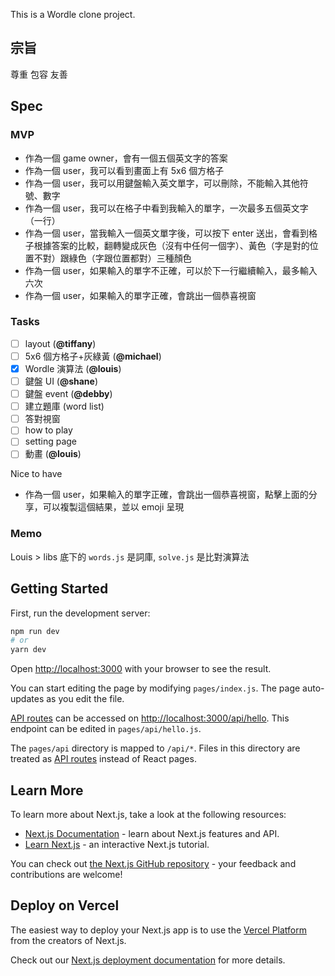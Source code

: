This is a Wordle clone project.

## 宗旨
尊重 包容 友善

## Spec

### MVP
- 作為一個 game owner，會有一個五個英文字的答案
- 作為一個 user，我可以看到畫面上有 5x6 個方格子
- 作為一個 user，我可以用鍵盤輸入英文單字，可以刪除，不能輸入其他符號、數字
- 作為一個 user，我可以在格子中看到我輸入的單字，一次最多五個英文字（一行）
- 作為一個 user，當我輸入一個英文單字後，可以按下 enter 送出，會看到格子根據答案的比較，翻轉變成灰色（沒有中任何一個字）、黃色（字是對的位置不對）跟綠色（字跟位置都對）三種顏色
- 作為一個 user，如果輸入的單字不正確，可以於下一行繼續輸入，最多輸入六次
- 作為一個 user，如果輸入的單字正確，會跳出一個恭喜視窗


### Tasks 
- [ ] layout (**@tiffany**)
- [ ] 5x6 個方格子+灰綠黃 (**@michael**)
- [x] Wordle 演算法 (**@louis**)
- [ ] 鍵盤 UI (**@shane**)
- [ ] 鍵盤 event (**@debby**)
- [ ] 建立題庫 (word list)
- [ ] 答對視窗
- [ ] how to play
- [ ] setting page
- [ ] 動畫 (**@louis**)

Nice to have
- 作為一個 user，如果輸入的單字正確，會跳出一個恭喜視窗，點擊上面的分享，可以複製這個結果，並以 emoji 呈現

### Memo

Louis > libs 底下的 `words.js` 是詞庫, `solve.js` 是比對演算法




## Getting Started

First, run the development server:

```bash
npm run dev
# or
yarn dev
```

Open [http://localhost:3000](http://localhost:3000) with your browser to see the result.

You can start editing the page by modifying `pages/index.js`. The page auto-updates as you edit the file.

[API routes](https://nextjs.org/docs/api-routes/introduction) can be accessed on [http://localhost:3000/api/hello](http://localhost:3000/api/hello). This endpoint can be edited in `pages/api/hello.js`.

The `pages/api` directory is mapped to `/api/*`. Files in this directory are treated as [API routes](https://nextjs.org/docs/api-routes/introduction) instead of React pages.

## Learn More

To learn more about Next.js, take a look at the following resources:

- [Next.js Documentation](https://nextjs.org/docs) - learn about Next.js features and API.
- [Learn Next.js](https://nextjs.org/learn) - an interactive Next.js tutorial.

You can check out [the Next.js GitHub repository](https://github.com/vercel/next.js/) - your feedback and contributions are welcome!

## Deploy on Vercel

The easiest way to deploy your Next.js app is to use the [Vercel Platform](https://vercel.com/new?utm_medium=default-template&filter=next.js&utm_source=create-next-app&utm_campaign=create-next-app-readme) from the creators of Next.js.

Check out our [Next.js deployment documentation](https://nextjs.org/docs/deployment) for more details.

